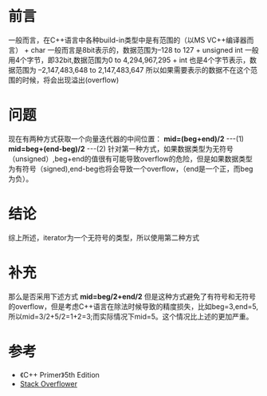 # 前言
一般而言，在C++语言中各种build-in类型中是有范围的（以MS VC++编译器而言）
    + char 一般而言是8bit表示的，数据范围为–128 to 127
    + unsigned int 一般用4个字节，即32bit,数据范围为0 to 4,294,967,295
    + int 也是4个字节表示，数据范围为 –2,147,483,648 to 2,147,483,647
所以如果需要表示的数据不在这个范围的时候，将会出现溢出(overflow)
# 问题
现在有两种方式获取一个向量迭代器的中间位置：
**mid=(beg+end)/2** ---(1)
**mid=beg+(end-beg)/2** ---(2)
针对第一种方式，如果数据类型为无符号（unsigned）,beg+end的值很有可能导致overflow的危险，但是如果数据类型为有符号（signed),end-beg也将会导致一个overflow，（end是一个正，而beg为负）。
# 结论
综上所述，iterator为一个无符号的类型，所以使用第二种方式
# 补充
那么是否采用下述方式
**mid=beg/2+end/2**
但是这种方式避免了有符号和无符号的overflow，但是考虑C++语言在除法时候导致的精度损失，比如beg=3,end=5,所以mid=3/2+5/2=1+2=3;而实际情况下mid=5。这个情况比上述的更加严重。

# 参考
 + 《C++ Primer》5th Edition
 + [Stack Overflower](http://stackoverflow.com/questions/20998982/whats-the-difference-between-mid-begend-2-and-mid-begend-beg-2-in-binary)

